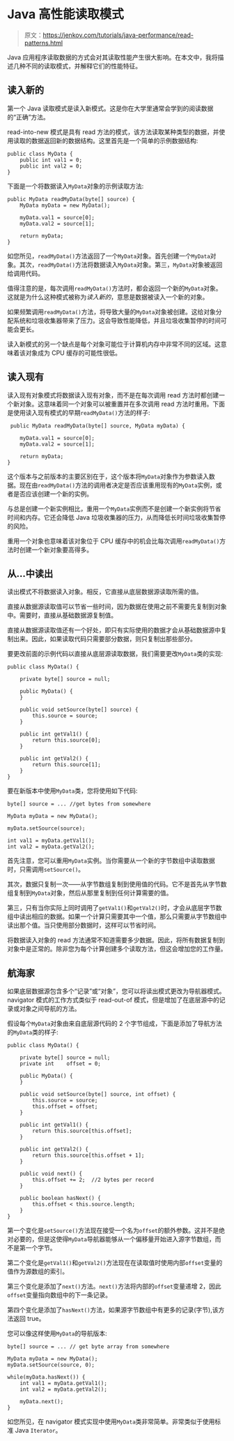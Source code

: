 # Java 高性能读取模式

> 原文：<https://jenkov.com/tutorials/java-performance/read-patterns.html>

Java 应用程序读取数据的方式会对其读取性能产生很大影响。在本文中，我将描述几种不同的读取模式，并解释它们的性能特征。

## 读入新的

第一个 Java 读取模式是读入新模式。这是你在大学里通常会学到的阅读数据的“正确”方法。

read-into-new 模式是具有 read 方法的模式，该方法读取某种类型的数据，并使用读取的数据返回新的数据结构。这里首先是一个简单的示例数据结构:

```
public class MyData {
    public int val1 = 0;
    public int val2 = 0;
}

```

下面是一个将数据读入`MyData`对象的示例读取方法:

```
public MyData readMyData(byte[] source) {
    MyData myData = new MyData();

    myData.val1 = source[0];
    myData.val2 = source[1];

    return myData;
}

```

如您所见，`readMyData()`方法返回了一个`MyData`对象。首先创建一个`MyData`对象。其次，`readMyData()`方法将数据读入`MyData`对象。第三，`MyData`对象被返回给调用代码。

值得注意的是，每次调用`readMyData()`方法时，都会返回一个新的`MyData`对象。这就是为什么这种模式被称为*读入新的*，意思是数据被读入一个新的对象。

如果频繁调用`readMyData()`方法，将导致大量的`MyData`对象被创建。这给对象分配系统和垃圾收集器带来了压力。这会导致性能降低，并且垃圾收集暂停的时间可能会更长。

读入新模式的另一个缺点是每个对象可能位于计算机内存中非常不同的区域。这意味着该对象成为 CPU 缓存的可能性很低。

## 读入现有

读入现有对象模式将数据读入现有对象，而不是在每次调用 read 方法时都创建一个新对象。这意味着同一个对象可以被重置并在多次调用 read 方法时重用。下面是使用读入现有模式的早期`readMyData()`方法的样子:

```
 public MyData readMyData(byte[] source, MyData myData) {

    myData.val1 = source[0];
    myData.val2 = source[1];

    return myData;
}

```

这个版本与之前版本的主要区别在于，这个版本将`MyData`对象作为参数读入数据。现在由`readMyData()`方法的调用者决定是否应该重用现有的`MyData`实例，或者是否应该创建一个新的实例。

与总是创建一个新实例相比，重用一个`MyData`实例而不是创建一个新实例将节省时间和内存。它还会降低 Java 垃圾收集器的压力，从而降低长时间垃圾收集暂停的风险。

重用一个对象也意味着该对象位于 CPU 缓存中的机会比每次调用`readMyData()`方法时创建一个新对象要高得多。

## 从...中读出

读出模式不将数据读入对象。相反，它直接从底层数据源读取所需的值。

直接从数据源读取值可以节省一些时间，因为数据在使用之前不需要先复制到对象中。需要时，直接从基础数据源复制值。

直接从数据源读取值还有一个好处，即只有实际使用的数据才会从基础数据源中复制出来。因此，如果读取代码只需要部分数据，则只复制出那些部分。

要更改前面的示例代码以直接从底层源读取数据，我们需要更改`MyData`类的实现:

```
public class MyData() {

    private byte[] source = null;

    public MyData() {
    }

    public void setSource(byte[] source) {
        this.source = source;
    }

    public int getVal1() {
        return this.source[0];
    }

    public int getVal2() {
        return this.source[1];
    }
}

```

要在新版本中使用`MyData`类，您将使用如下代码:

```
byte[] source = ... //get bytes from somewhere

MyData myData = new MyData();

myData.setSource(source);

int val1 = myData.getVal1();
int val2 = myData.getVal2();

```

首先注意，您可以重用`MyData`实例。当你需要从一个新的字节数组中读取数据时，只需调用`setSource()`。

其次，数据只复制一次——从字节数组复制到使用值的代码。它不是首先从字节数组复制到`MyData`对象，然后从那里复制到任何计算需要的值。

第三，只有当你实际上同时调用了`getVal1()`和`getVal2()`时，才会从底层字节数组中读出相应的数据。如果一个计算只需要其中一个值，那么只需要从字节数组中读出那个值。当只使用部分数据时，这样可以节省时间。

将数据读入对象的 read 方法通常不知道需要多少数据。因此，将所有数据复制到对象中是正常的。除非您为每个计算创建多个读取方法，但这会增加您的工作量。

## 航海家

如果底层数据源包含多个“记录”或“对象”，您可以将读出模式更改为导航器模式。navigator 模式的工作方式类似于 read-out-of 模式，但是增加了在底层源中的记录或对象之间导航的方法。

假设每个`MyData`对象由来自底层源代码的 2 个字节组成，下面是添加了导航方法的`MyData`类的样子:

```
public class MyData() {

    private byte[] source = null;
    private int    offset = 0;

    public MyData() {
    }

    public void setSource(byte[] source, int offset) {
        this.source = source;
        this.offset = offset;
    }

    public int getVal1() {
        return this.source[this.offset];
    }

    public int getVal2() {
        return this.source[this.offset + 1];
    }

    public void next() {
        this.offset += 2;  //2 bytes per record
    }

    public boolean hasNext() {
        this.offset < this.source.length;
    }
}

```

第一个变化是`setSource()`方法现在接受一个名为`offset`的额外参数。这并不是绝对必要的，但是这使得`MyData`导航器能够从一个偏移量开始进入源字节数组，而不是第一个字节。

第二个变化是`getVal1()`和`getVal2()`方法现在在读取值时使用内部`offset`变量的值作为源数组的索引。

第三个变化是添加了`next()`方法。`next()`方法将内部的`offset`变量递增 2，因此`offset`变量指向数组中的下一条记录。

第四个变化是添加了`hasNext()`方法，如果源字节数组中有更多的记录(字节),该方法返回 true。

您可以像这样使用`MyData`的导航版本:

```
byte[] source = ... // get byte array from somewhere

MyData myData = new MyData();
myData.setSource(source, 0);

while(myData.hasNext()) {
    int val1 = myData.getVal1();
    int val2 = myData.getVal2();

    myData.next();
}

```

如您所见，在 navigator 模式实现中使用`MyData`类非常简单。非常类似于使用标准 Java `Iterator`。